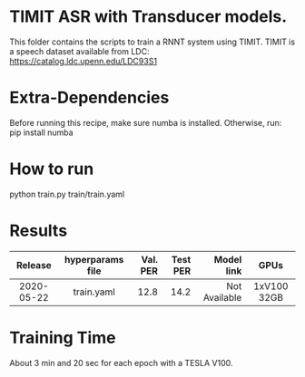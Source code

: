 # TIMIT ASR with Transducer models.
This folder contains the scripts to train a RNNT system using TIMIT.
TIMIT is a speech dataset available from LDC: https://catalog.ldc.upenn.edu/LDC93S1


# Extra-Dependencies
Before running this recipe, make sure numba is installed. Otherwise, run: 
pip install numba

# How to run
python train.py train/train.yaml

# Results

| Release | hyperparams file | Val. PER | Test PER | Model link | GPUs |
|:-------------:|:---------------------------:| -----:| -----:| --------:| :-----------:|
| 2020-05-22 | train.yaml |  12.8 | 14.2 | Not Available | 1xV100 32GB |

# Training Time
About 3 min and 20 sec for each epoch with a  TESLA V100.

